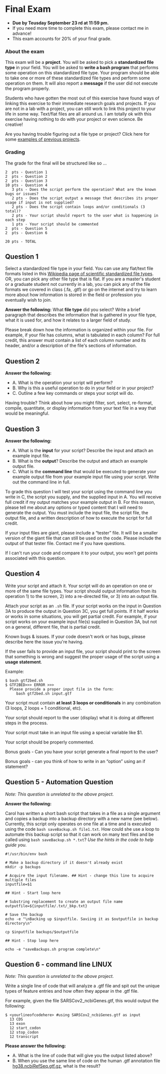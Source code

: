 # Final Exam

- **Due by Teusday September 23 rd at 11:59 pm.**
- If you need more time to complete this exam, please contact me in advance!
- This exam accounts for 20% of your final grade. 

### About the exam

This exam will be a **project**. You will be asked to pick a **standardized file type** in your field. You will be asked to **write a bash program** that performs some operation on this standardized file type. Your program should be able to take one or more of these standardized file types and perform some operation on them. It will also report a **message** if the user did not execute the program properly.

Students who have gotten the most out of this exercise have found ways of linking this exercise to their immediate research goals and projects. If you are not in a lab with a project, you can still work to link this project to your life in some way. Text/flat files are all around us. I am totally ok with this exercise having nothing to do with your project or even science. Be creative!

Are you having trouble figuring out a file type or project? Click here for some [examples of previous projects](Examples_of_previous_projects.md). 

### Grading 

The grade for the final will be structured like so …

```
2  pts - Question 1
2  pts - Question 2
2  pts - Question 3
10 pts - Question 4
   3 pts - Does the script perform the operation? What are the known bugs or issues?
   2 pts - Does the script output a message that describes its proper usage if input is not supplied?
   2 pts - Does the script contain loops and/or conditionals (3 total)?
   2 pts - Your script should report to the user what is happening in each step
   1 pts - Your script should be commented
2  pts - Question 5
2  pts - Question 6

20 pts - TOTAL
```

## Question 1

Select a standardized file type in your field. You can use any flat/text file formats listed in this [Wikipedia page of scientific standardized file types](https://en.wikipedia.org/wiki/List_of_file_formats). OR, you can pick any other file type that is flat. If you are a master's student or a graduate student not currently in a lab, you can pick any of the file formats we covered in class (.fa, .gtf) or go on the internet and try to learn more about how information is stored in the field or profession you eventually wish to join.

**Answer the following:** What **file type** did you select? Write a brief paragraph that describes the information that is gathered in your file type, what it is used for, and how it relates to a larger field of study.

Please break down how the information is organized within your file. For example, if your file has columns, what is tabulated in each column? For full credit, this answer must contain a list of each column number and its header, and/or a description of the file's sections of information.

## Question 2

**Answer the following:**
- A. What is the operation your script will perform?
- B. Why is this a useful operation to do in your field or in your project?
- C. Outline a few key commands or steps your script will do. 

Having trouble? Think about how you might filter, sort, select, re-format, compile, quantitate, or display information from your text file in a way that would be meaningful.

## Question 3

**Answer the following:**
- A. What is the **input** for your script? Describe the input and attach an example input file.
- B. What is the **output**? Describe the output and attach an example output file.
- C. What is the **command line** that would be executed to generate your example output file from your example input file using your script. Write out the command line in full.

To grade this question I will test your script using the command line you write in C, the script you supply, and the supplied input in A. You will receive full credit if my output matches your example output in B. For this reason, please tell me about any options or typed content that I will need to generate the output. You must include the input file, the script file, the output file, and a written description of how to execute the script for full credit.

If your input files are giant, please include a “tester” file. It will be a smaller version of the giant file that can still be used on the code. Please include the output of that tester file. Contact me if you have questions.

If I can't run your code and compare it to your output, you won't get points associated with this question.

## Question 4

Write your script and attach it. Your script will do an operation on one or more of the same file types. Your script should output information from its operation 1) to the screen, 2) into a re-directed file, or 3) into an output file.

Attach your script as an `.sh` file. If your script works on the input in Question 3A to produce the output in Question 3C, you get full points. If it half works or works in some situations, you will get partial credit. For example, if your script works on your example input file(s) supplied in Question 3A, but not on a general, different file, that is partial credit.

Known bugs & issues. If your code doesn't work or has bugs, please describe here the issue you're having.

If the user fails to provide an input file, your script should print to the screen that something is wrong and suggest the proper usage of the script using a **usage statement**.

Example:

```
$ bash gtf2bed.sh 
$ GTF2BED>>> ERROR >>>
  Please provide a proper input file in the form: 
     bash gtf2bed.sh input.gtf
```

Your script must contain **at least 3 loops or conditionals** in any combination (3 loops, 2 loops + 1 conditional, etc).

Your script should report to the user (display) what it is doing at different steps in the process.

Your script must take in an input file using a special variable like $1.

Your script should be properly commented.

Bonus goals - Can you have your script generate a final report to the user?

Bonus goals - can you think of how to write in an “option” using an if statement?

## Question 5 - Automation Question

*Note: This question is unrelated to the above project.*

**Answer the following:**

Carol has written a short bash script that takes in a file as a single argument and copies a backup into a backup directory with a new name (see below). Currently, this script only operates on one file at a time and is executed using the code `bash saveBackup.sh file1.txt`. How could she use a loop to automate this backup script so that it can work on many text files and be called using `bash saveBackup.sh *.txt`? *Use the hints in the code to help guide you.*

```
#!/usr/bin/env bash
 
# Make a backup directory if it doesn't already exist
mkdir -p backups
 
# Acquire the input filename. ## Hint - change this line to acquire multiple files
inputfile=$1
 
## Hint - Start loop here
 
# Substring replacement to create an output file name
outputfile=${inputfile/.txt/_bkp.txt}
 
# Save the backup 
echo -e "\nBacking up $inputfile. Saviing it as $outputfile in backup directory\n"
 
cp $inputfile backups/$outputfile
 
## Hint - Stop loop here
 
echo -e "saveBackups.sh program complete\n"
```

## Question 6 - command line LINUX

*Note: This question is unrelated to the above project.*

Write a single line of code that will analyze a .gtf file and spit out the unique types of feature entries and how often they appear in the .gtf file.

For example, given the file SARSCov2_ncbiGenes.gtf, this would output the following:

```
$ <yourlineofcodehere> #using SARSCov2_ncbiGenes.gtf as input
  13 CDS
  13 exon
  12 start_codon
  12 stop_codon
  12 transcript
```

**Please answer the following:**
- A. What is the line of code that will give you the output listed above?
- B. When you use the same line of code on the human .gtf annotation file [hg38.ncbiRefSeq.gtf.gz](https://hgdownload.soe.ucsc.edu/goldenPath/hg38/bigZips/genes/), what is the result?
